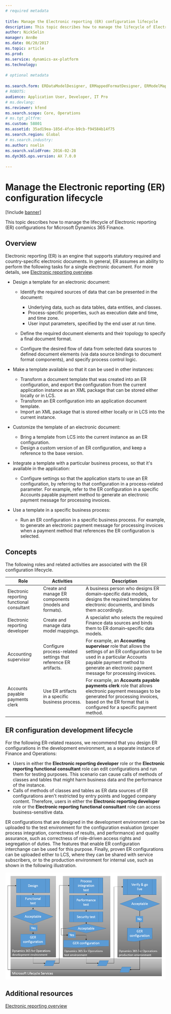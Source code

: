 ```yaml
---
# required metadata

title: Manage the Electronic reporting (ER) configuration lifecycle
description: This topic describes how to manage the lifecycle of Electronic reporting (ER) configurations for the Microsoft Dynamics 365 Finance solution.
author: NickSelin
manager: AnnBe
ms.date: 06/20/2017
ms.topic: article
ms.prod: 
ms.service: dynamics-ax-platform
ms.technology: 

# optional metadata

ms.search.form: ERDataModelDesigner, ERMappedFormatDesigner, ERModelMappingDesigner, ERModelMappingTable, ERSolutionImport, ERSolutionTable, ERVendorTable, ERWorkspace
# ROBOTS: 
audience: Application User, Developer, IT Pro
# ms.devlang: 
ms.reviewer: kfend
ms.search.scope: Core, Operations
# ms.tgt_pltfrm: 
ms.custom: 58801
ms.assetid: 35ad19ea-185d-4fce-b9cb-f94584b14f75
ms.search.region: Global
# ms.search.industry: 
ms.author: nselin
ms.search.validFrom: 2016-02-28
ms.dyn365.ops.version: AX 7.0.0

---
```


# Manage the Electronic reporting (ER) configuration lifecycle

[!include [banner](../includes/banner.md)]

This topic describes how to manage the lifecycle of Electronic reporting (ER) configurations for Microsoft Dynamics 365 Finance.

## Overview

Electronic reporting (ER) is an engine that supports statutory required and country-specific electronic documents. In general, ER assumes an ability to perform the following tasks for a single electronic document. For more details, see [Electronic reporting overview](general-electronic-reporting.md).

- Design a template for an electronic document:

    - Identify the required sources of data that can be presented in the document:

        - Underlying data, such as data tables, data entities, and classes.
        - Process-specific properties, such as execution date and time, and time zone.
        - User input parameters, specified by the end user at run time.

    - Define the required document elements and their topology to specify a final document format.
    - Configure the desired flow of data from selected data sources to defined document elements (via data source bindings to document format components), and specify process control logic.

- Make a template available so that it can be used in other instances:

    - Transform a document template that was created into an ER configuration, and export the configuration from the current application instance as an XML package that can be stored either locally or in LCS.
    - Transform an ER configuration into an application document template.
    - Import an XML package that is stored either locally or in LCS into the current instance.

- Customize the template of an electronic document:

    - Bring a template from LCS into the current instance as an ER configuration.
    - Design a custom version of an ER configuration, and keep a reference to the base version.

- Integrate a template with a particular business process, so that it's available in the application:

    - Configure settings so that the application starts to use an ER configuration, by referring to that configuration in a process-related parameter. For example, refer to the ER configuration in a specific Accounts payable payment method to generate an electronic payment message for processing invoices.

- Use a template in a specific business process:

    - Run an ER configuration in a specific business process. For example, to generate an electronic payment message for processing invoices when a payment method that references the ER configuration is selected.

## Concepts
The following roles and related activities are associated with the ER configuration lifecycle.

| Role                                       | Activities                                                      | Description |
|--------------------------------------------|-----------------------------------------------------------------|-------------|
| Electronic reporting functional consultant | Create and manage ER components (models and formats).           | A business person who designs ER domain–specific data models, designs the required templates for electronic documents, and binds them accordingly. |
| Electronic reporting developer             | Create and manage data model mappings.                          | A specialist who selects the required Finance data sources and binds them to ER domain–specific data models. |
| Accounting supervisor                      | Configure process-related settings that reference ER artifacts. | For example, an **Accounting supervisor** role that allows the settings of an ER configuration to be used in a particular Accounts payable payment method to generate an electronic payment message for processing invoices. |
| Accounts payable payments clerk            | Use ER artifacts in a specific business process.                | For example, an **Accounts payable payments clerk** role that allows electronic payment messages to be generated for processing invoices, based on the ER format that is configured for a specific payment method. |

## ER configuration development lifecycle
For the following ER-related reasons, we recommend that you design ER configurations in the development environment, as a separate instance of Finance and Operations:

- Users in either the **Electronic reporting developer** role or the **Electronic reporting functional consultant** role can edit configurations and run them for testing purposes. This scenario can cause calls of methods of classes and tables that might harm business data and the performance of the instance.
- Calls of methods of classes and tables as ER data sources of ER configurations aren't restricted by entry points and logged company content. Therefore, users in either the **Electronic reporting developer** role or the **Electronic reporting functional consultant** role can access business-sensitive data.

ER configurations that are designed in the development environment can be uploaded to the test environment for the configuration evaluation (proper process integration, correctness of results, and performance) and quality assurance, such as correctness of role-driven access rights and segregation of duties. The features that enable ER configuration interchange can be used for this purpose. Finally, proven ER configurations can be uploaded either to LCS, where they can be shared with service subscribers, or to the production environment for internal use, such as shown in the following illustration.

![ER configuration lifecycle](./media/ger-configuration-lifecycle.png)

## Additional resources

[Electronic reporting overview](general-electronic-reporting.md)
